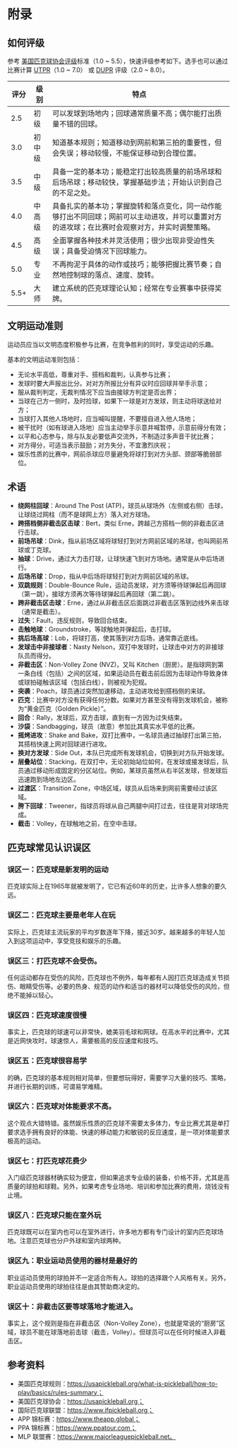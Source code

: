 # 附录

## 如何评级

参考 [美国匹克球协会评级](https://usapickleball.org/tournaments/tournament-player-ratings/player-skill-rating-definitions/)标准（1.0 ~ 5.5），快速评级参考如下。选手也可以通过比赛计算 [UTPR](https://usapickleball.org/tournaments/tournament-player-ratings/)（1.0 ~ 7.0） 或 [DUPR](https://mydupr.com) 评级（2.0 ~ 8.0）。

| 评分   | 级别  | 特点                                                                      |
| ---- | --- | ----------------------------------------------------------------------- |
| 2.5  | 初级  | 可以发球到场地内；回球通常质量不高；偶尔能打出质量不错的回球。                                         |
| 3.0  | 初中级 | 知道基本规则；知道移动到网前和第三拍的重要性，但会失误；移动较慢，不能保证移动到合理位置。                           |
| 3.5  | 中级  | 具备一定的基本功；能稳定打出较高质量的前场吊球和后场吊球；移动较快，掌握基础步法；开始认识到自己的不足之处。                  |
| 4.0  | 中高级 | 具备扎实的基本功；掌握旋转和落点变化，同一动作能够打出不同回球；网前可以主动进攻，并可以重置对方的进攻球；在比赛时会观察对方，并实时调整策略。 |
| 4.5  | 高级  | 全面掌握各种技术并灵活使用；很少出现非受迫性失误；具备受迫情况下回球能力。                                   |
| 5.0  | 专业  | 不再拘泥于具体的动作或技巧；能够把握比赛节奏；自然地控制球的落点、速度、旋转。                                 |
| 5.5+ | 大师  | 建立系统的匹克球理论认知；经常在专业赛事中获得奖牌。                                              |

## 文明运动准则

运动员应当以文明态度积极参与比赛，在竞争胜利的同时，享受运动的乐趣。

基本的文明运动准则包括：

* 无论水平高低，尊重对手、搭档和裁判，认真参与比赛；
* 发球时要大声报出比分。对对方所报比分有异议时应回球并举手示意；
* 服从裁判判定，无裁判情况下应当由接球方判定是否出界；
* 当球在己方一侧时，及时捡球，如果下一球是对方发球，则主动将球送给对方；
* 当球打入其他人场地时，应当喊叫提醒，不要擅自进入他人场地；
* 被干扰时（如有球进入场地）应当主动举手示意并喊暂停，示意前得分有效；
* 以平和心态参与，除与队友必要低声交流外，不制造过多声音干扰比赛；
* 对方得分，可适当表示鼓励；对方失分，不宜激烈庆祝；
* 娱乐性质的比赛中，网前杀球应尽量避免将球打到对方头部、颈部等脆弱部位。

## 术语

* **绕网柱回球**：Around The Post (ATP)，球员从球场外（左侧或右侧）击球，让球绕过网柱（而不是球网上方）落入对方球场。
* **跨搭档侧非截击区击球**：Bert，类似 Erne，跨越己方搭档一侧的非截击区进行击球。
* **前场吊球**：Dink，指从前场区域将球轻打到对方网前区域的吊球，也叫网前吊球或丁克球。
* **抽球**：Drive，通过大力击打球，让球快速飞到对方场地。通常是从中后场进行。
* **后场吊球**：Drop，指从中后场将球轻打到对方网前区域的吊球。
* **双跳规则**：Double-Bounce Rule，运动员发球，对方须等待球弹起后再回球（第一跳），接球方须再次等待球弹起后再回球（第二跳）。
* **跨非截击区击球**：Erne，通过从非截击区后面跳过非截击区落到边线外来击球（通常是截击）。
* **过失**：Fault，违反规则，导致回合结束。
* **击触地球**：Groundstroke，等球触地并弹起后，击打球。
* **挑后场高球**：Lob，将球打高，使其落到对方后场，通常靠近底线。
* **发球击中非接球者**：Nasty Nelson，双打中发球时，让球击中对方的非接球队员而得分。
* **非截击区**：Non-Volley Zone (NVZ)，又叫 Kitchen（厨房）。是指球网到第一条白线（包括）之间的区域，如果运动员在截击前后因为击球动作导致身体或球拍碰触该区域（包括白线），则被视为犯规。
* **突袭**：Poach，球员通过突然加速移动，主动进攻给到搭档侧的来球。
* **匹克**：比赛中对方没有获得任何分数。如果对方甚至没有得到发球机会，被称为“黄金匹克（Golden Pickle）”。
* **回合**：Rally，发球后，双方击球，直到有一方因为过失结束。
* **沙袋**：Sandbagging，球员（故意）参加比其真实水平低的比赛。
* **摇烤进攻**：Shake and Bake，双打比赛中，一名球员通过抽球打出第三拍，其搭档快速上网对回球进行进攻。
* **换对方发球**：Side Out，本队已完成所有发球机会，切换到对方队开始发球。
* **层叠站位**：Stacking，在双打中，无论初始站位如何，在发球或接发球后，队员通过移动形成固定的分区站位。例如，某球员虽然从右半区发球，但发球后迅速跑到场地左边区。
* **过渡区**：Transition Zone，中场区域，球员从后场来到网前需要经过该区域。
* **胯下回球**：Tweener，指球员将球从自己两腿中间打过去，往往是背对球场完成。
* **截击**：Volley，在球触地之前，在空中击球。

## 匹克球常见认识误区

### 误区一：匹克球是新发明的运动
匹克球实际上在1965年就被发明了，它已有近60年的历史，比许多人想象的要久远。

### 误区二：匹克球主要是老年人在玩
实际上，匹克球主流玩家的平均岁数逐年下降，接近30岁。越来越多的年轻人加入到这项运动中，享受竞技和娱乐的乐趣。

### 误区三：打匹克球不会受伤。
任何运动都存在受伤的风险，匹克球也不例外，每年都有人因打匹克球造成关节损伤、眼睛受伤等。必要的热身、规范的动作和适当的器材可以降低受伤的风险，但绝不能掉以轻心。

### 误区四：匹克球速度很慢
事实上，匹克球的球速可以非常快，媲美羽毛球和网球。在高水平的比赛中，尤其是近网快攻时，球速惊人，需要极高的反应速度和技巧。

### 误区五：匹克球很容易学
的确，匹克球的基本规则相对简单，但要想玩得好，需要学习大量的技巧、策略，并进行长期的训练，可谓易学难精。

### 误区六：匹克球对体能要求不高。
这个观点大错特错。虽然娱乐性质的匹克球不需要太多体力，专业比赛尤其是单打要求选手拥有良好的体能、快速的移动能力和敏锐的反应速度，是一项对体能要求极高的运动。

### 误区七：打匹克球花费少
入门级匹克球器材确实较为便宜，但如果追求专业级的装备，价格不菲，尤其是高质量的球拍和球鞋。另外，如果考虑专业场地、培训和参加比赛的费用，烧钱没有止境。

### 误区八：匹克球只能在室外玩
匹克球既可以在室内也可以在室外进行，许多地方都有专门设计的室内匹克球场地。注意匹克球也分户外球和室内球两种。

### 误区九：职业运动员使用的器材是最好的
职业运动员使用的球拍并不一定适合所有人。球拍的选择跟个人风格有关。另外，职业运动员使用的球拍往往是由其赞助商决定的。

### 误区十：非截击区要等球落地才能进入。
事实上，这个规则是指在非截击区（Non-Volley Zone），也就是常说的“厨房”区域，球员不能在球落地前击球（截击，Volley）。但球员可以在任何时候进入非截击区。


## 参考资料

* 美国匹克球规则：https://usapickleball.org/what-is-pickleball/how-to-play/basics/rules-summary；
* 美国匹克球协会：https://usapickleball.org；
* 国际匹克球联盟：https://www.ifpickleball.org；
* APP 锦标赛：https://www.theapp.global；
* PPA 锦标赛：https://www.ppatour.com；
* MLP 联盟赛：https://www.majorleaguepickleball.net。

